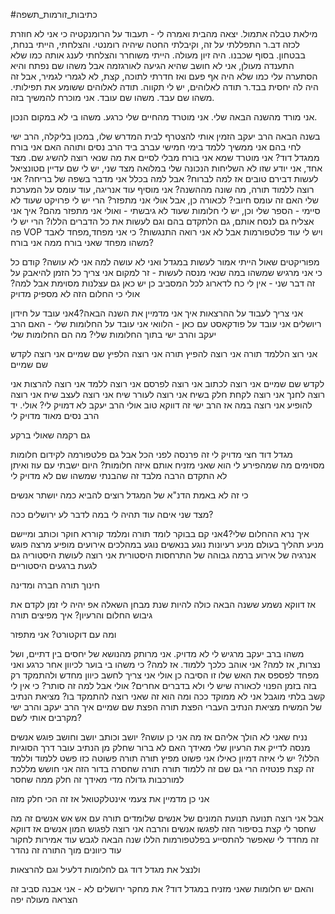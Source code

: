 #כתיבות_זורמות_תשפה 

מילאת טבלה אתמול. יצאה מהבית ואמרה לי - תעבוד על הרומנקטיה כי אני לא חוזרת לכזה דב.ר
התפללתי על זה, וקיבלתי החטה שיהיה רומנטי.
והצלחתי, הייתי בנחת, בבטחון.
בסוף שכבנו. היה זיון מעולה. הייתי משוחרר והצלחתי לענג אותה כמו שלא התענדה מעולן, אני לא חושב שהיא הגיעה לאורגזמה אבל משהו שם נפתח והיא הסתערה עלי כמו שלא היה אף פעם
ואז חדרתי לתוכה, קצת, לא לגמרי לגמיר, אבל זה היה לה יחסית בבד.ר
תודה לאלוהים, יש לי תקווה. תודה לאלוהים ששומע את תפילותי.
משהו שם עבד. משהו שם עובד.
אני מוכרח להמשיך בזה.


אני מורד מהשנה הבאה שלי.
אני מוטרד מהחיים שלי כרגע.
משהו בי לא במקום הנכון.

בשנה הבאה הרב יעקב הזמין אותי להצטרף לבית המדרש שלו, במכון בליקלה,
הרב ישי לחי בהם
אני ממשיך ללמד בימי חמישי עברב ביד הרב נסים
ותוהה האם אני בורח ממגדל דוד?
אני מוטרד שמא אני בורח מבלי לסיים את מה שנאי רוצה להשיג שם.
מצד אחד, אני יודע שזו לא השליחות הנכונה שלי במלואה
מצד שני, יש לי שם עדיין םטונציאל לעשות דבירם טובים אז למה לברוח?
אבל למה בכלל אני מדבר בשפה של בריחה?
אני רוצה ללמוד תורה, מה שונה מההשנה? אני מוסיף עוד אנריגה, עוד עומס על המערכת שלי
האם זה עומס חיובי?
לכאורה כן, אבל אולי אני מתפזר?
הרי יש לי פרויקט שעוד לא סיימי - הספר שלי
וכן, יש לי חלומות שעוד לא גיבשתי - ואולי אני מתפזר מהם?
איך אני אצליח גם לנסח אותם, גם הלתקדם בהם וגם לעשות את כל הדברים הללו?
הרי יש לי פה VOP
ויש לי עוד פלטפורמות
אבל לא אני רואה התנגשות?
כי אני מפחד,מפחד לאבד משהו
מפחד שאני בורח
ממה אני בורח?

מפוריקטים שאול הייתי אמור לעשות במגדל ואני לא עושה
למה אני לא עושה?
קודם כל כי אני מרגיש שמשהו במה שנאי מנסה לעשות - זר למקום
אני צריך כל הזמן להיאבק על זה
דבר שני - אין לי כח לדארוג לכל המסביב
כן יש כאן גם עצלנות מסוימת
אבל למה?
אולי כי החלום הזה לא מספיק מדויק

אני צריך לעבוד על ההרצאות
איך אני מדמיין את השנה הבאה?4אני עובד על חידון ריושלים
אני עובד על פודקאסט עם כאן - הלוואי
אני עובד על החלומות שלי -
האם הרב יעקב והרב ישי בתוך החלומות שלי?
מה הם החלומות שלי

אני רוצ הללמד תורה
אני רוצה להפיץ תורה
אני רוצה הלפיץ שם שמיים
אני רוצה לקדש שם שמיים

לקדש שם שמיים
אני רוצה לכתוב
אני רוצה לפרסם
אני רוצה ללמד
אני רוצה להרצות
אני רוצה לחנך
אני רוצה לקחת חלק בשיח
אני רוצה לעורר שיח
אני רוצה לעצב שיח
אני רוצה להופיע
אני רוצה במה
אז הרב ישי זה דווקא טוב
אולי הרב יעקב לא דמויק לי?
אולי.
יד הרב נסים מאוד מדויק לי

גם רקמה שאולי ברקע

מגדל דוד חצי מדויק לי
זה פרנסה לפני הכל
אבל גם פלטפורמה לקידום חלומות מסוימים 
מה שמהפירע לי הוא שאני מזניח אותם 
איזה חלומות?
היום ישבתי עם עוז ואיתן
לא התקדם הרבה מלבד זה שהבנתי שמשהו שם לא מדויק לי

כי זה לא באמת הדנ"א של המגדל
רוצים להביא כמה יושתר אנשים

מצד שני איםה עוד תהיה לי במה לדבר לע ירושלים ככה?

איך נרא ההחלום שלי?4אני קם בבוקר
לומד תורה ומלמד
קוררא חוקר וכותב
ומיישם
מניע תהליך בעולם
מניע רעיונות
נוגע בנאשים
נוגע במהלכים
אירועים
מופיע
מרצה
פוגש
אנרגיה של אירוע ברמה גבוהה
של התרחסות היסטורית
אני רוצה לעושת היסטוריה גם
לגעת ברגעים היסטוריים

חינוך
תורה
חברה 
ומדינה

אז דווקא נשמע ששנה הבאה כולה להיות שנת מבחן
השאלה אפ יהיה לי זמן לקדם את גיבוש החלום והרעיון?
איך מפיצים תורה

ומה עם דוקטורט?
אני מתפזר

משהו ברב יעקב מרגיש לי לא מדויק. אני מרותק מהנושא של יחסים בין דתיים, ושל נצרות, אז למה? אני אוהב כלכך ללמוד. אז למה?
כי משהו בי בוער לכיוון אחר כרגע ואני מפחד לפספס את האש שלו
זו הסיבה
כן
אולי אני צריך לחשב כיוון מחדש ולהתמקד רק בזה בזמן הפנוי לכאורה שיש לי ולא בדברים אחרים?
אולי
אבל למה זה סותר?
כי אין לי קשב בלתי מוגבל
אני לא ממוקד ככה
ומה הוא זה שאני רוצה להתמקד בו?
מציאת הנתיב של המשיח
מציאת הנתיב העברי
הפצת תורה
הפצת שם שמיים
איך הרב יעקב והרב ישי מקרבים אותי לשם?

נניח שאני לא הולך אליהם
אז מה אני כן עושה?
יושב וכותב
יושב וחושב
פוגש אנשים
מנסה לדייק את הרעיון שלי
מאידך האם לא ברור שחלק מן הנתיב עובר דרך הסוגיות הללו?
יש לי איזה דמיון כאילו אני פשוט מפיץ תורה
תורה פשוטה כזו
פשט ללמוד וללמד
זה קצת פנטזיה
הרי גם שם זה ללמוד תורה
תורה שחסרה בדור הזה
אני חושש מללכת למורכבות גדולה מדי
מאידך זה חלק ממה שחסר

אני כן מדמיין את צעמי אינטלקטואל
אז זה הכי חלק מזה

אבל אני רוצה תנועה
תנועת המונים של אנשים שלומדים תורה
עם אש
אש 
אנשים זה מה שחסר לי קצת בסיפור הזה
לפגשו אנשים
והרבה
אני רוצה לפגוש המון אנשים
אז דווקא זה מחדד לי שאפשר להתסייע בפלטפורמות הללו שנה הבאה
לגבש עוד אמירות
לחקור עוד כיוונים
מוך התורה
זה נהדר

ולנצל את מגדל דוד
גם לחלומות דלעיל
וגם להרצאות

והאם יש חלומות שאני מזניח במגדל דוד?
את מחקר ירושלים
לא - אני אבנה סביב זה הצראה מעולה
יפה


